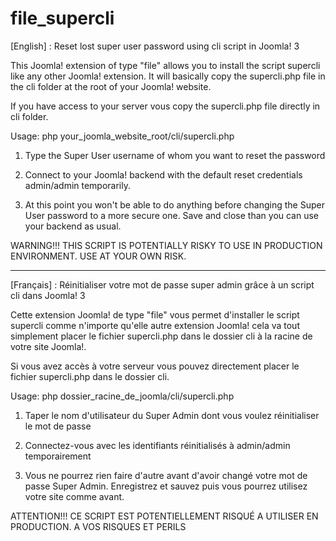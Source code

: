 # file_supercli

[English] : Reset lost super user password using cli script in  Joomla! 3

This Joomla! extension of type "file" allows you to install the script supercli like any other Joomla! extension. It will basically copy the supercli.php file in the cli folder at the root of your Joomla! website.

If you have access to your server vous copy the supercli.php file directly in cli folder.

Usage: php your_joomla_website_root/cli/supercli.php

1. Type the Super User username of whom you want to reset the password

2. Connect to your Joomla! backend with the default reset credentials admin/admin temporarily.

3. At this point you won't be able to do anything before changing the Super User password to a more secure one. Save and close than you can use your backend as usual.

WARNING!!! THIS SCRIPT IS POTENTIALLY RISKY TO USE IN PRODUCTION ENVIRONMENT. USE AT YOUR OWN RISK.

------

[Français] : Réinitialiser votre mot de passe super admin grâce à un script cli dans Joomla! 3

Cette extension Joomla! de type "file" vous permet d'installer le script supercli comme n'importe qu'elle autre extension Joomla! cela va tout simplement placer le fichier supercli.php dans le dossier cli à la racine de votre site Joomla!. 

Si vous avez accès à votre serveur vous pouvez directement placer le fichier supercli.php dans le dossier cli.

Usage: php dossier_racine_de_joomla/cli/supercli.php

1. Taper le nom d'utilisateur du Super Admin dont vous voulez réinitialiser le mot de passe

2. Connectez-vous avec les identifiants réinitialisés à admin/admin temporairement

3. Vous ne pourrez rien faire d'autre avant d'avoir changé votre mot de passe Super Admin. Enregistrez et sauvez puis vous pourrez utilisez votre site comme avant.

ATTENTION!!! CE SCRIPT EST POTENTIELLEMENT RISQUÉ A UTILISER EN PRODUCTION. A VOS RISQUES ET PERILS
